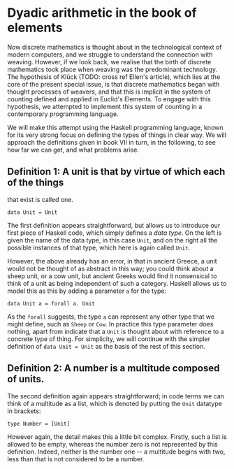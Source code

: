 
# Dyadic arithmetic in the book of elements

Now discrete mathematics is thought about in the technological context
of modern computers, and we struggle to understand the connection with
weaving. However, if we look back, we realise that the birth of
discrete mathematics took place when weaving was the predominant
technology. The hypothesis of Klück (TODO: cross ref Ellen's article),
which lies at the core of the present special issue, is that discrete
mathematics began with thought processes of weavers, and that this is
implicit in the system of counting defined and applied in Euclid's
Elements.  To engage with this hypothesis, we attempted to implement
this system of counting in a contemporary programming language.

We will make this attempt using the Haskell programming language,
known for its very strong focus on defining the types of things in
clear way. We will approach the definitions given in book VII in turn,
in the following, to see how far we can get, and what problems arise.

## Definition 1: A unit is that by virtue of which each of the things
that exist is called one.

~~~~{.haskell .colourtex}
data Unit = Unit
~~~~

The first definition appears straightforward, but allows us to
introduce our first piece of Haskell code, which simply defines a
*data type*. On the left is given the name of the data type, in this
case `Unit`, and on the right all the possible instances of that type,
which here is again called `Unit`.

However, the above already has an error, in that in ancient Greece, a
unit would not be thought of as abstract in this way; you could think
about a sheep unit, or a cow unit, but ancient Greeks would find it
nonsensical to think of a unit as being independent of such a
category. Haskell allows us to model this as this by adding a
parameter `a` for the type:

~~~~{.haskell .colourtex}
data Unit a = forall a. Unit
~~~~

As the `forall` suggests, the type `a` can represent any other type
that we might define, such as `Sheep` or `Cow`. In practice this type
parameter does nothing, apart from indicate that a `Unit` is thought
about with reference to a concrete type of thing. For simplicity, we
will continue with the simpler definition of `data Unit = Unit` as the
basis of the rest of this section.

## Definition 2: A number is a multitude composed of units.

The second definition again appears straightforward; in code terms we
can think of a multitude as a list, which is denoted by putting the
`Unit` datatype in brackets:

~~~~{.haskell .colourtex}
type Number = [Unit]
~~~~

However again, the detail makes this a little bit complex. Firstly,
such a list is allowed to be empty, whereas the number zero is not
represented by this definition. Indeed, neither is the number one -- a
multitude begins with two, less than that is not considered to be a
number.

